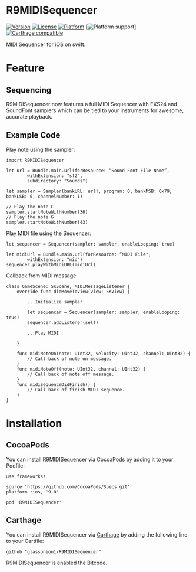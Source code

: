 # R9MIDISequencer

[![Version](https://img.shields.io/cocoapods/v/R9MIDISequencer.svg?style=flat)](http://cocoapods.org/pods/R9MIDISequencer)
[![License](https://img.shields.io/cocoapods/l/R9MIDISequencer.svg?style=flat)](http://cocoapods.org/pods/R9MIDISequencer)
[![Platform](https://img.shields.io/cocoapods/p/R9MIDISequencer.svg?style=flat)](http://cocoapods.org/pods/R9MIDISequencer)
[![Platform support](https://img.shields.io/badge/platform-ios-lightgrey.svg?style=flat-square)]
[![Carthage compatible](https://img.shields.io/badge/Carthage-compatible-4BC51D.svg?style=flat)](https://github.com/Carthage/Carthage)


MIDI Sequencer for iOS on swift.

# Feature

## Sequencing

R9MIDISequencer now features a full MIDI Sequencer with EXS24 and SoundFont samplers which can be tied to your instruments for awesome, accurate playback.

## Example Code

Play note using the sampler:

```
import R9MIDISequencer

let url = Bundle.main.url(forResource: “Sound Font File Name”,
        withExtension: "sf2",
        subdirectory: "Sounds")
        
let sampler = Sampler(bankURL: url!, program: 0, bankMSB: 0x79, bankLSB: 0, channelNumber: 1)

// Play the note C
sampler.startNoteWithNumber(36)
// Play the note G
sampler.startNoteWithNumber(43)
```

Play MIDI file using the Sequencer:

```
let sequencer = Sequencer(sampler: sampler, enableLooping: true)

let midiUrl = Bundle.main.url(forResource: “MIDI File",
        withExtension: "mid")
sequencer.playWithMidiURL(midiUrl)
```

Callback from MIDI message

```
class GameScene: SKScene, MIDIMessageListener {
    override func didMoveToView(view: SKView) {
        
        ...Initialize sampler
        
        let sequencer = Sequencer(sampler: sampler, enableLooping: true)
        sequencer.addListener(self)
        
        ...Play MIDI
        
    }
    
    func midiNoteOn(note: UInt32, velocity: UInt32, channel: UInt32) {
        // Call back of note on message.
    }
    func midiNoteOff(note: UInt32, channel: UInt32) {
        // Call back of note off message.
    }
    func midiSequenceDidFinish() {
        // Call back of finish MIDI sequence.
    }
}
```

# Installation

## CocoaPods

You can install R9MIDISequencer via CocoaPods by adding it to your Podfile:

```
use_frameworks!

source 'https://github.com/CocoaPods/Specs.git'
platform :ios, '9.0'

pod 'R9MIDISequencer'
```

## Carthage

You can install R9MIDISequencer via [Carthage](https://github.com/Carthage/Carthage) by adding the following line to your Cartfile:

```
github "glassonion1/R9MIDISequencer"
```

R9MIDISequencer is enabled the Bitcode.
